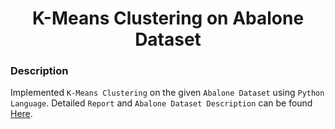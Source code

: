 <h1 align="center">K-Means Clustering on Abalone Dataset</h1>

### Description
Implemented `K-Means Clustering` on the given `Abalone Dataset` using `Python Language`. Detailed `Report` and `Abalone Dataset Description` can be found [Here](https://github.com/SameetAsadullah/K-Means-Clustering-on-Abalone-Dataset/blob/main/Report.pdf).
